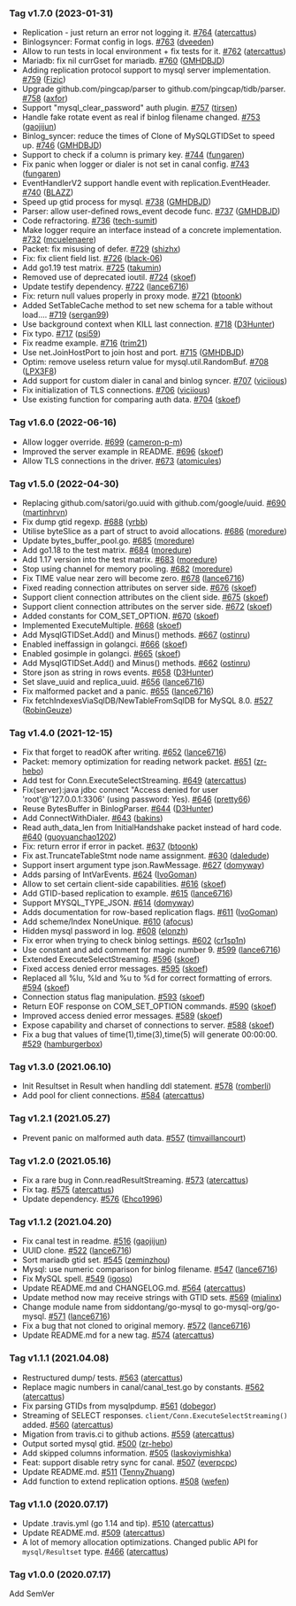 ### Tag v1.7.0 (2023-01-31)
* Replication - just return an error not logging it. [#764](https://github.com/dumbmachine/go-mysql/pull/764) ([atercattus](https://github.com/atercattus))
* Binlogsyncer: Format config in logs. [#763](https://github.com/dumbmachine/go-mysql/pull/763) ([dveeden](https://github.com/dveeden))
* Allow to run tests in local environment + fix tests for it. [#762](https://github.com/dumbmachine/go-mysql/pull/762) ([atercattus](https://github.com/atercattus))
* Mariadb: fix nil currGset for mariadb. [#760](https://github.com/dumbmachine/go-mysql/pull/760) ([GMHDBJD](https://github.com/GMHDBJD))
* Adding replication protocol support to mysql server implementation. [#759](https://github.com/dumbmachine/go-mysql/pull/759) ([Fizic](https://github.com/Fizic))
* Upgrade  github.com/pingcap/parser to github.com/pingcap/tidb/parser. [#758](https://github.com/dumbmachine/go-mysql/pull/758) ([axfor](https://github.com/axfor))
* Support "mysql_clear_password" auth plugin. [#757](https://github.com/dumbmachine/go-mysql/pull/757) ([tirsen](https://github.com/tirsen))
* Handle fake rotate event as real if binlog filename changed. [#753](https://github.com/dumbmachine/go-mysql/pull/753) ([gaojijun](https://github.com/gaojijun))
* Binlog_syncer: reduce the times of Clone of MySQLGTIDSet to speed up. [#746](https://github.com/dumbmachine/go-mysql/pull/746) ([GMHDBJD](https://github.com/GMHDBJD))
* Support to check if a column is primary key. [#744](https://github.com/dumbmachine/go-mysql/pull/744) ([fungaren](https://github.com/fungaren))
* Fix panic when logger or dialer is not set in canal config. [#743](https://github.com/dumbmachine/go-mysql/pull/743) ([fungaren](https://github.com/fungaren))
* EventHandlerV2 support handle event with replication.EventHeader. [#740](https://github.com/dumbmachine/go-mysql/pull/740) ([BLAZZ](https://github.com/BLAZZ))
* Speed up gtid process for mysql. [#738](https://github.com/dumbmachine/go-mysql/pull/738) ([GMHDBJD](https://github.com/GMHDBJD))
* Parser: allow user-defined rows_event decode func. [#737](https://github.com/dumbmachine/go-mysql/pull/737) ([GMHDBJD](https://github.com/GMHDBJD))
* Code refractoring. [#736](https://github.com/dumbmachine/go-mysql/pull/736) ([tech-sumit](https://github.com/tech-sumit))
* Make logger require an interface instead of a concrete implementation. [#732](https://github.com/dumbmachine/go-mysql/pull/732) ([mcuelenaere](https://github.com/mcuelenaere))
* Packet: fix misusing of defer. [#729](https://github.com/dumbmachine/go-mysql/pull/729) ([shizhx](https://github.com/shizhx))
* Fix: fix client field list. [#726](https://github.com/dumbmachine/go-mysql/pull/726) ([black-06](https://github.com/black-06))
* Add go1.19 test matrix. [#725](https://github.com/dumbmachine/go-mysql/pull/725) ([takumin](https://github.com/takumin))
* Removed use of deprecated ioutil. [#724](https://github.com/dumbmachine/go-mysql/pull/724) ([skoef](https://github.com/skoef))
* Update testify dependency. [#722](https://github.com/dumbmachine/go-mysql/pull/722) ([lance6716](https://github.com/lance6716))
* Fix: return null values properly in proxy mode. [#721](https://github.com/dumbmachine/go-mysql/pull/721) ([btoonk](https://github.com/btoonk))
* Added SetTableCache method to set new schema for a table without load…. [#719](https://github.com/dumbmachine/go-mysql/pull/719) ([sergan99](https://github.com/sergan99))
* Use background context when KILL last connection. [#718](https://github.com/dumbmachine/go-mysql/pull/718) ([D3Hunter](https://github.com/D3Hunter))
* Fix typo. [#717](https://github.com/dumbmachine/go-mysql/pull/717) ([psi59](https://github.com/psi59))
* Fix readme example. [#716](https://github.com/dumbmachine/go-mysql/pull/716) ([trim21](https://github.com/trim21))
* Use net.JoinHostPort to join host and port. [#715](https://github.com/dumbmachine/go-mysql/pull/715) ([GMHDBJD](https://github.com/GMHDBJD))
* Optim: remove useless return value for mysql.util.RandomBuf. [#708](https://github.com/dumbmachine/go-mysql/pull/708) ([LPX3F8](https://github.com/LPX3F8))
* Add support for custom dialer in canal and binlog syncer. [#707](https://github.com/dumbmachine/go-mysql/pull/707) ([viciious](https://github.com/viciious))
* Fix initialization of TLS connections. [#706](https://github.com/dumbmachine/go-mysql/pull/706) ([viciious](https://github.com/viciious))
* Use existing function for comparing auth data. [#704](https://github.com/dumbmachine/go-mysql/pull/704) ([skoef](https://github.com/skoef))

### Tag v1.6.0 (2022-06-16)
* Allow logger override. [#699](https://github.com/dumbmachine/go-mysql/pull/699) ([cameron-p-m](https://github.com/cameron-p-m))
* Improved the server example in README. [#696](https://github.com/dumbmachine/go-mysql/pull/696) ([skoef](https://github.com/skoef))
* Allow TLS connections in the driver. [#673](https://github.com/dumbmachine/go-mysql/pull/673) ([atomicules](https://github.com/atomicules))

### Tag v1.5.0 (2022-04-30)
* Replacing github.com/satori/go.uuid with github.com/google/uuid. [#690](https://github.com/dumbmachine/go-mysql/pull/690) ([martinhrvn](https://github.com/martinhrvn))
* Fix dump gtid regexp. [#688](https://github.com/dumbmachine/go-mysql/pull/688) ([yrbb](https://github.com/yrbb))
* Utilise byteSlice as a part of struct to avoid allocations. [#686](https://github.com/dumbmachine/go-mysql/pull/686) ([moredure](https://github.com/moredure))
* Update bytes_buffer_pool.go. [#685](https://github.com/dumbmachine/go-mysql/pull/685) ([moredure](https://github.com/moredure))
* Add go1.18 to the test matrix. [#684](https://github.com/dumbmachine/go-mysql/pull/684) ([moredure](https://github.com/moredure))
* Add 1.17 version into the test matrix. [#683](https://github.com/dumbmachine/go-mysql/pull/683) ([moredure](https://github.com/moredure))
* Stop using channel for memory pooling. [#682](https://github.com/dumbmachine/go-mysql/pull/682) ([moredure](https://github.com/moredure))
* Fix TIME value near zero will become zero. [#678](https://github.com/dumbmachine/go-mysql/pull/678) ([lance6716](https://github.com/lance6716))
* Fixed reading connection attributes on server side. [#676](https://github.com/dumbmachine/go-mysql/pull/676) ([skoef](https://github.com/skoef))
* Support client connection attributes on the client side. [#675](https://github.com/dumbmachine/go-mysql/pull/675) ([skoef](https://github.com/skoef))
* Support client connection attributes on the server side. [#672](https://github.com/dumbmachine/go-mysql/pull/672) ([skoef](https://github.com/skoef))
* Added constants for COM_SET_OPTION. [#670](https://github.com/dumbmachine/go-mysql/pull/670) ([skoef](https://github.com/skoef))
* Implemented ExecuteMultiple. [#668](https://github.com/dumbmachine/go-mysql/pull/668) ([skoef](https://github.com/skoef))
* Add MysqlGTIDSet.Add() and Minus() methods. [#667](https://github.com/dumbmachine/go-mysql/pull/667) ([ostinru](https://github.com/ostinru))
* Enabled ineffassign in golangci. [#666](https://github.com/dumbmachine/go-mysql/pull/666) ([skoef](https://github.com/skoef))
* Enabled gosimple in golangci. [#665](https://github.com/dumbmachine/go-mysql/pull/665) ([skoef](https://github.com/skoef))
* Add MysqlGTIDSet.Add() and Minus() methods. [#662](https://github.com/dumbmachine/go-mysql/pull/662) ([ostinru](https://github.com/ostinru))
* Store json as string in rows events. [#658](https://github.com/dumbmachine/go-mysql/pull/658) ([D3Hunter](https://github.com/D3Hunter))
* Set slave_uuid and replica_uuid. [#656](https://github.com/dumbmachine/go-mysql/pull/656) ([lance6716](https://github.com/lance6716))
* Fix malformed packet and a panic. [#655](https://github.com/dumbmachine/go-mysql/pull/655) ([lance6716](https://github.com/lance6716))
* Fix fetchIndexesViaSqlDB/NewTableFromSqlDB for MySQL 8.0. [#527](https://github.com/dumbmachine/go-mysql/pull/527) ([RobinGeuze](https://github.com/RobinGeuze))

### Tag v1.4.0 (2021-12-15)
* Fix that forget to readOK after writing. [#652](https://github.com/dumbmachine/go-mysql/pull/652) ([lance6716](https://github.com/lance6716))
* Packet: memory optimization for reading network packet. [#651](https://github.com/dumbmachine/go-mysql/pull/651) ([zr-hebo](https://github.com/zr-hebo))
* Add test for Conn.ExecuteSelectStreaming. [#649](https://github.com/dumbmachine/go-mysql/pull/649) ([atercattus](https://github.com/atercattus))
* Fix(server):java jdbc connect "Access denied for user 'root'@'127.0.0.1:3306' (using password: Yes). [#646](https://github.com/dumbmachine/go-mysql/pull/646) ([pretty66](https://github.com/pretty66))
* Reuse BytesBuffer in BinlogParser. [#644](https://github.com/dumbmachine/go-mysql/pull/644) ([D3Hunter](https://github.com/D3Hunter))
* Add ConnectWithDialer. [#643](https://github.com/dumbmachine/go-mysql/pull/643) ([bakins](https://github.com/bakins))
* Read auth_data_len from InitialHandshake packet instead of hard code. [#640](https://github.com/dumbmachine/go-mysql/pull/640) ([guoyuanchao1202](https://github.com/guoyuanchao1202))
* Fix: return error if error in packet. [#637](https://github.com/dumbmachine/go-mysql/pull/637) ([btoonk](https://github.com/btoonk))
* Fix ast.TruncateTableStmt node name assignment. [#630](https://github.com/dumbmachine/go-mysql/pull/630) ([daledude](https://github.com/daledude))
* Support insert argument type json.RawMessage. [#627](https://github.com/dumbmachine/go-mysql/pull/627) ([domyway](https://github.com/domyway))
* Adds parsing of IntVarEvents. [#624](https://github.com/dumbmachine/go-mysql/pull/624) ([IvoGoman](https://github.com/IvoGoman))
* Allow to set certain client-side capabilities. [#616](https://github.com/dumbmachine/go-mysql/pull/616) ([skoef](https://github.com/skoef))
* Add GTID-based replication to example. [#615](https://github.com/dumbmachine/go-mysql/pull/615) ([lance6716](https://github.com/lance6716))
* Support MYSQL_TYPE_JSON. [#614](https://github.com/dumbmachine/go-mysql/pull/614) ([domyway](https://github.com/domyway))
* Adds documentation for row-based replication flags. [#611](https://github.com/dumbmachine/go-mysql/pull/611) ([IvoGoman](https://github.com/IvoGoman))
* Add scheme/Index NoneUnique. [#610](https://github.com/dumbmachine/go-mysql/pull/610) ([afocus](https://github.com/afocus))
* Hidden mysql password in log. [#608](https://github.com/dumbmachine/go-mysql/pull/608) ([elonzh](https://github.com/elonzh))
* Fix error when trying to check binlog settings. [#602](https://github.com/dumbmachine/go-mysql/pull/602) ([cr1sp1n](https://github.com/cr1sp1n))
* Use constant and add comment for magic number 9. [#599](https://github.com/dumbmachine/go-mysql/pull/599) ([lance6716](https://github.com/lance6716))
* Extended ExecuteSelectStreaming. [#596](https://github.com/dumbmachine/go-mysql/pull/596) ([skoef](https://github.com/skoef))
* Fixed access denied error messages. [#595](https://github.com/dumbmachine/go-mysql/pull/595) ([skoef](https://github.com/skoef))
* Replaced all %lu, %ld and %u to %d for correct formatting of errors. [#594](https://github.com/dumbmachine/go-mysql/pull/594) ([skoef](https://github.com/skoef))
* Connection status flag manipulation. [#593](https://github.com/dumbmachine/go-mysql/pull/593) ([skoef](https://github.com/skoef))
* Return EOF response on COM_SET_OPTION commands. [#590](https://github.com/dumbmachine/go-mysql/pull/590) ([skoef](https://github.com/skoef))
* Improved access denied error messages. [#589](https://github.com/dumbmachine/go-mysql/pull/589) ([skoef](https://github.com/skoef))
* Expose capability and charset of connections to server. [#588](https://github.com/dumbmachine/go-mysql/pull/588) ([skoef](https://github.com/skoef))
* Fix a bug that values of time(1),time(3),time(5) will generate 00:00:00. [#529](https://github.com/dumbmachine/go-mysql/pull/529) ([hamburgerbox](https://github.com/hamburgerbox))

### Tag v1.3.0 (2021.06.10)
* Init Resultset in Result when handling ddl statement. [#578](https://github.com/dumbmachine/go-mysql/pull/578) ([romberli](https://github.com/romberli))
* Add pool for client connections. [#584](https://github.com/dumbmachine/go-mysql/pull/584) ([atercattus](https://github.com/atercattus))

### Tag v1.2.1 (2021.05.27)
* Prevent panic on malformed auth data. [#557](https://github.com/dumbmachine/go-mysql/pull/557) ([timvaillancourt](https://github.com/timvaillancourt))

### Tag v1.2.0 (2021.05.16)
* Fix a rare bug in Conn.readResultStreaming. [#573](https://github.com/dumbmachine/go-mysql/pull/573) ([atercattus](https://github.com/atercattus))
* Fix tag. [#575](https://github.com/dumbmachine/go-mysql/pull/575) ([atercattus](https://github.com/atercattus))
* Update dependency. [#576](https://github.com/dumbmachine/go-mysql/pull/576) ([Ehco1996](https://github.com/Ehco1996))

### Tag v1.1.2 (2021.04.20)
* Fix canal test in readme. [#516](https://github.com/dumbmachine/go-mysql/pull/516) ([gaojijun](https://github.com/gaojijun))
* UUID clone. [#522](https://github.com/dumbmachine/go-mysql/pull/522) ([lance6716](https://github.com/lance6716))
* Sort mariadb gtid set. [#545](https://github.com/dumbmachine/go-mysql/pull/545) ([zeminzhou](https://github.com/zeminzhou))
* Mysql: use numeric comparison for binlog filename. [#547](https://github.com/dumbmachine/go-mysql/pull/547) ([lance6716](https://github.com/lance6716))
* Fix MySQL spell. [#549](https://github.com/dumbmachine/go-mysql/pull/549) ([igoso](https://github.com/igoso))
* Update README.md and CHANGELOG.md. [#564](https://github.com/dumbmachine/go-mysql/pull/564) ([atercattus](https://github.com/atercattus))
* Update method now may receive strings with GTID sets. [#569](https://github.com/dumbmachine/go-mysql/pull/569) ([mialinx](https://github.com/mialinx))
* Change module name from siddontang/go-mysql to go-mysql-org/go-mysql. [#571](https://github.com/dumbmachine/go-mysql/pull/571) ([lance6716](https://github.com/lance6716))
* Fix a bug that not cloned to original memory. [#572](https://github.com/dumbmachine/go-mysql/pull/572) ([lance6716](https://github.com/lance6716))
* Update README.md for a new tag. [#574](https://github.com/dumbmachine/go-mysql/pull/574) ([atercattus](https://github.com/atercattus))

### Tag v1.1.1 (2021.04.08)
* Restructured dump/ tests. [#563](https://github.com/dumbmachine/go-mysql/pull/563) ([atercattus](https://github.com/atercattus))
* Replace magic numbers in canal/canal_test.go by constants. [#562](https://github.com/dumbmachine/go-mysql/pull/562) ([atercattus](https://github.com/atercattus))
* Fix parsing GTIDs from mysqlpdump. [#561](https://github.com/dumbmachine/go-mysql/pull/561) ([dobegor](https://github.com/dobegor))
* Streaming of SELECT responses. `client/Conn.ExecuteSelectStreaming()` added. [#560](https://github.com/dumbmachine/go-mysql/pull/560) ([atercattus](https://github.com/atercattus))
* Migation from travis.ci to github actions. [#559](https://github.com/dumbmachine/go-mysql/pull/559) ([atercattus](https://github.com/atercattus))
* Output sorted mysql gtid. [#500](https://github.com/dumbmachine/go-mysql/pull/500) ([zr-hebo](https://github.com/zr-hebo))
* Add skipped columns information. [#505](https://github.com/dumbmachine/go-mysql/pull/505) ([laskoviymishka](https://github.com/laskoviymishka))
* Feat: support disable retry sync for canal. [#507](https://github.com/dumbmachine/go-mysql/pull/507) ([everpcpc](https://github.com/everpcpc))
* Update README.md. [#511](https://github.com/dumbmachine/go-mysql/pull/511) ([TennyZhuang](https://github.com/TennyZhuang))
* Add function to extend replication options. [#508](https://github.com/dumbmachine/go-mysql/pull/508) ([wefen](https://github.com/wefen))

### Tag v1.1.0 (2020.07.17)
* Update .travis.yml (go 1.14 and tip). [#510](https://github.com/dumbmachine/go-mysql/pull/510) ([atercattus](https://github.com/atercattus))
* Update README.md. [#509](https://github.com/dumbmachine/go-mysql/pull/509) ([atercattus](https://github.com/atercattus))
* A lot of memory allocation optimizations. Changed public API for `mysql/Resultset` type. [#466](https://github.com/dumbmachine/go-mysql/pull/466) ([atercattus](https://github.com/atercattus))

### Tag v1.0.0 (2020.07.17)
Add SemVer
